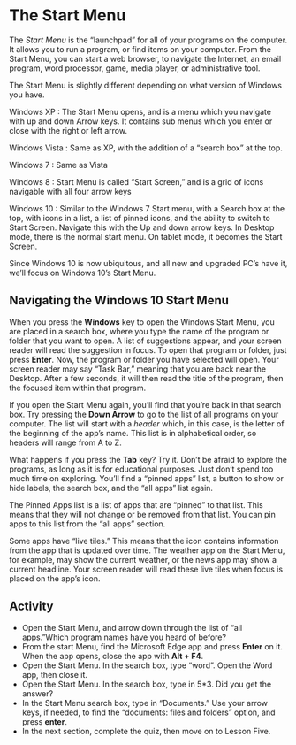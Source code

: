 # The Start Menu

The *Start Menu* is the “launchpad” for all of your programs on the computer. It allows you to run a program, or find items on your computer. From the Start Menu, you can start a web browser, to navigate the Internet, an email program, word processor, game, media player, or administrative tool.

The Start Menu is slightly different depending on what version of Windows you have.

Windows XP :   The Start Menu opens, and is a menu which you navigate with up and down Arrow keys. It contains sub menus which you enter or close with the right or left arrow.

Windows Vista :   Same as XP, with the addition of a “search box” at the top.

Windows 7 :   Same as Vista

Windows 8 :   Start Menu is called “Start Screen,” and is a grid of icons navigable with all four arrow keys

Windows 10 :   Similar to the Windows 7 Start menu, with a Search box at the top, with icons in a list, a list of pinned icons, and the ability to switch to Start Screen. Navigate this with the Up and down arrow keys. In Desktop mode, there is the normal start menu. On tablet mode, it becomes the Start Screen.

Since Windows 10 is now ubiquitous, and all new and upgraded PC’s have it, we’ll focus on Windows 10’s Start Menu.

## Navigating the Windows 10 Start Menu

When you press the **Windows** key to open the Windows Start Menu, you are placed in a search box, where you type the name of the program or folder that you want to open. A list of suggestions appear, and your screen reader will read the suggestion in focus. To open that program or folder, just press **Enter**. Now, the program or folder you have selected will open. Your screen reader may say “Task Bar,” meaning that you are back near the Desktop. After a few seconds, it will then read the title of the program, then the focused item within that program.

If you open the Start Menu again, you’ll find that you’re back in that search box. Try pressing the **Down Arrow** to go to the list of all programs on your computer. The list will start with a *header* which, in this case, is the letter of the beginning of the app’s name. This list is in alphabetical order, so headers will range from A to Z.

What happens if you press the **Tab** key? Try it. Don’t be afraid to explore the programs, as long as it is for educational purposes. Just don’t spend too much time on exploring. You’ll find a “pinned apps” list, a button to show or hide labels, the search box, and the “all apps” list again.

The Pinned Apps list is a list of apps that are “pinned” to that list. This means that they will not change or be removed from that list. You can pin apps to this list from the “all apps” section.

Some apps have “live tiles.” This means that the icon contains information from the app that is updated over time. The weather app on the Start Menu, for example, may show the current weather, or the news app may show a current headline. Your screen reader will read these live tiles when focus is placed on the app’s icon.

## Activity


- Open the Start Menu, and arrow down through the list of “all apps.”Which program names have you heard of before?
- From the start Menu, find the Microsoft Edge app and press **Enter** on it. When the app opens, close the app with **Alt + F4**.
- Open the Start Menu. In the search box, type “word”. Open the Word app, then close it.
- Open the Start Menu. In the search box, type in 5\*3. Did you get the answer?
- In the Start Menu search box, type in “Documents.” Use your arrow keys, if needed, to find the “documents: files and folders” option, and press **enter**.
- In the next section, complete the quiz, then move on to Lesson Five.
